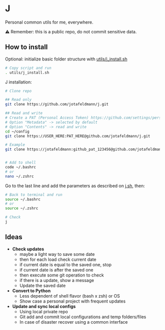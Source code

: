# J

Personal common utils for me, everywhere.

⚠️ Remember: this is a public repo, do not commit sensitive data.

## How to install
Optional: initialize basic folder structure with [utils/j_install.sh](./utils/j_install.sh)
```bash
# Copy script and run
. utils/j_install.sh
```

J installation:
```bash
# Clone repo

## Read only
git clone https://github.com/jotafeldmann/j.git

## Read and write
# Create a PAT (Personal Access Token) https://github.com/settings/personal-access-tokens
# Option "Metadata" -> selected by default
# Option "Contents" -> read and write
cd ~/config
git clone https://USER_HERE:PAT_HERE@github.com/jotafeldmann/j.git

# Example
git clone https://jotafeldmann:github_pat_123456@github.com/jotafeldmann/j.git


# Add to shell
code ~/.bashrc
# or
nano ~/.zshrc
```

Go to the last line and add the parameters as described on [j.sh](./j.sh), then:

```bash
# Back to terminal and run
source ~/.bashrc
# or
source ~/.zshrc

# Check
j 
```
## Ideas

- **Check updates**
  - maybe a light way to save some date
  - then for each load check current date 
  - if current date is equal to the saved one, stop
  - if current date is after the saved one
  - then execute some git operation to check
  - if there is a update, show a message
  - Update the saved date
- **Convert to Python**
  - Less dependent of shell flavor (bash x zsh) or OS
  - Show case a personal project with frequent updates
- **Update and sync local configs**
  - Using local private repo
  - Git add and commit local configurations and temp folders/files
  - In case of disaster recover using a common interface
